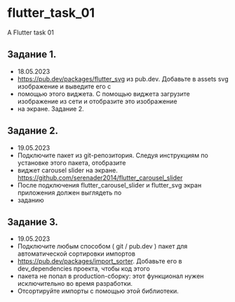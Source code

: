 # flutter_task_01

A Flutter task 01

## Задание 1.
-  18.05.2023
-  https://pub.dev/packages/flutter_svg из pub.dev. Добавьте в assets svg изображение и выведите его с 
-  помощью этого виджета. С помощью виджета загрузите изображение из сети и отобразите это изображение 
-  на экране.
   Задание 2.

## Задание 2.
- 19.05.2023
- Подключите пакет из git-репозитория. Следуя инструкциям по установке этого пакета, отобразите 
- виджет carousel slider на экране. https://github.com/serenader2014/flutter_carousel_slider
- После подключения flutter_carousel_slider и flutter_svg экран приложения должен выглядеть по 
- заданию

## Задание 3.
- 19.05.2023
- Подключите любым способом ( git / pub.dev ) пакет для автоматической сортировки импортов 
- https://pub.dev/packages/import_sorter. Добавьте его в dev_dependencies проекта, чтобы код этого
- пакета не попал в production-сборку: этот функционал нужен исключительно во время разработки. 
- Отсортируйте импорты с помощью этой библиотеки.
